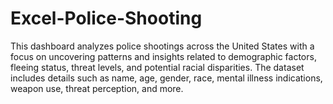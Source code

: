 # Excel-Police-Shooting
This dashboard analyzes police shootings across the United States with a focus on uncovering  patterns and insights related to demographic factors, fleeing status, threat levels, and potential  racial disparities. The dataset includes details such as name, age, gender, race, mental illness  indications, weapon use, threat perception, and more.
